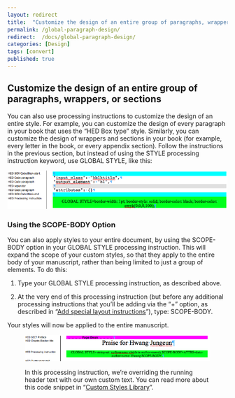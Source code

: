 ```yaml
---
layout: redirect
title:  "Customize the design of an entire group of paragraphs, wrappers, or sections"
permalink: /global-paragraph-design/
redirect:  /docs/global-paragraph-design/
categories: [Design]
tags: [convert]
published: true
---
```


<section data-type="chapter" class="hsecchapter" data-hederis-type="hsecchapter" id="global-paragraph-design" data-pi-attrs="id: global-paragraph-design; data-tags: convert;" role="doc-chapter" data-tags="convert" data-author-name=" " data-book-title=" " title="Customize the design of an entire group of paragraphs, wrappers, or sections"><h1 data-hederis-type="hblkchaptitle" class="hblkchaptitle" id="pk2Ree4wM">Customize the design of an entire group of paragraphs, wrappers, or sections</h1><p class="hblkp" data-hederis-type="hblkp" id="pyUWYykGv">You can also use processing instructions to customize the design of an entire style. For example, you can customize the design of every paragraph in your book that uses the &#8220;HED Box type&#8221; style. Similarly, you can customize the design of wrappers and sections in your book (for example, every letter in the book, or every appendix section). Follow the instructions in the previous section, but instead of using the STYLE processing instruction keyword, use GLOBAL STYLE, like this:</p><img data-hederis-type="hblkimg" class="hblkimg" id="p6bXQgh5X" src="/images/globalstyle.png" data-img-src="globalstyle.png"/><section class="hwprsubsection" data-hederis-type="hwprsubsection" id="pLkZhmpDl" data-type="subsection" title="Using the SCOPE-BODY Option"><h1 data-hederis-type="hblktitle" class="hblktitle" id="pQ0MXFYAI">Using the SCOPE-BODY Option</h1><p class="hblkp" data-hederis-type="hblkp" id="pGY3k3LX9">You can also apply styles to your entire document, by using the SCOPE-BODY option in your GLOBAL STYLE processing instruction. This will expand the scope of your custom styles, so that they apply to the entire body of your manuscript, rather than being limited to just a group of elements. To do this:</p><ol class="hwprnumlist" data-hederis-type="hwprnumlist" id="papzzAuQd"><li class="hblkoli" data-hederis-type="hblkoli" id="liiJ4YQetY"><p class="hblkoli" data-hederis-type="hblklip" id="pUyA84qKU">Type your GLOBAL STYLE processing instruction, as described above.</p></li><li class="hblkoli" data-hederis-type="hblkoli" id="lilULxyklr"><p class="hblkoli" data-hederis-type="hblklip" id="p09WNxw2f">At the very end of this processing instruction (but before any additional processing instructions that you&#8217;ll be adding via the &#8220;+&#8221; option, as described in &#8220;<a href="{% post_url 2020-08-25-37-Addspeciallayoutinstructions %}" data-hederis-type="hspana" id="pQfnVMbOm"><span class="Hyperlink" data-hederis-type="hspnspan" id="p5Hx5M4OM">Add special layout instructions</span></a>&#8221;), type: SCOPE-BODY.</p></li></ol><p class="hblkp" data-hederis-type="hblkp" id="paUiWD5lk">Your styles will now be applied to the entire manuscript.</p><figure class="hwprfig" data-hederis-type="hwprfig" id="py6mrbTEy"><img data-hederis-type="hblkimg" class="hblkimg" id="p6xHEjpX3" src="/images/globalscopebody.png" data-img-src="globalscopebody.png"/><p class="hblkcaption" data-hederis-type="hblkcaption" id="pV3oyBaia">In this processing instruction, we&#8217;re overriding the running header text with our own custom text. You can read more about this code snippet in &#8220;<a href="{% post_url 2020-08-25-71-CustomCodeLibrary %}" data-hederis-type="hspana" id="puxifC4EG"><span class="Hyperlink" data-hederis-type="hspnspan" id="pjdJr0bzC">Custom Styles Library</span></a>&#8221;.</p></figure></section></section>